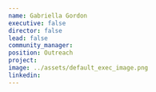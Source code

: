 ```yaml
---
name: Gabriella Gordon
executive: false
director: false
lead: false
community_manager:   
position: Outreach
project:  
image: ../assets/default_exec_image.png
linkedin: 
---
```


